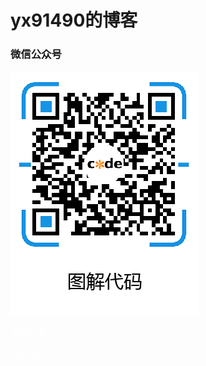 # yx91490的博客

### 微信公众号

![图解代码](./pic/our_code.png)

<a style="color:white" href="#/fun/README">有趣的事</a>

<a style="color:white" href="#/scenery/README">大好河山</a>
